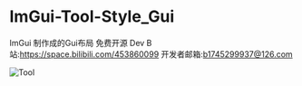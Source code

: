 # ImGui-Tool-Style_Gui

ImGui 制作成的Gui布局 免费开源 Dev B站:https://space.bilibili.com/453860099
开发者邮箱:b1745299937@126.com

![Tool](https://user-images.githubusercontent.com/88492170/188971248-d53cb60f-8ce7-4df5-94a8-8713e35707eb.gif)
